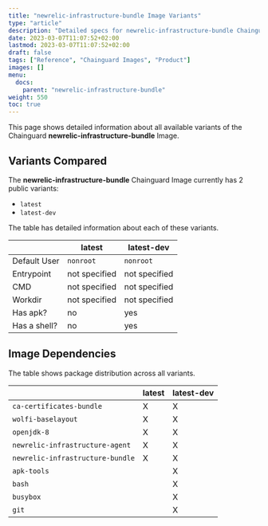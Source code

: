 ```yaml
---
title: "newrelic-infrastructure-bundle Image Variants"
type: "article"
description: "Detailed specs for newrelic-infrastructure-bundle Chainguard Image Variants"
date: 2023-03-07T11:07:52+02:00
lastmod: 2023-03-07T11:07:52+02:00
draft: false
tags: ["Reference", "Chainguard Images", "Product"]
images: []
menu:
  docs:
    parent: "newrelic-infrastructure-bundle"
weight: 550
toc: true
---
```


This page shows detailed information about all available variants of the Chainguard **newrelic-infrastructure-bundle** Image.

## Variants Compared
The **newrelic-infrastructure-bundle** Chainguard Image currently has 2 public variants: 

- `latest`
- `latest-dev`

The table has detailed information about each of these variants.

|              | latest        | latest-dev    |
|--------------|---------------|---------------|
| Default User | `nonroot`     | `nonroot`     |
| Entrypoint   | not specified | not specified |
| CMD          | not specified | not specified |
| Workdir      | not specified | not specified |
| Has apk?     | no            | yes           |
| Has a shell? | no            | yes           |

## Image Dependencies
The table shows package distribution across all variants.

|                                  | latest | latest-dev |
|----------------------------------|--------|------------|
| `ca-certificates-bundle`         | X      | X          |
| `wolfi-baselayout`               | X      | X          |
| `openjdk-8`                      | X      | X          |
| `newrelic-infrastructure-agent`  | X      | X          |
| `newrelic-infrastructure-bundle` | X      | X          |
| `apk-tools`                      |        | X          |
| `bash`                           |        | X          |
| `busybox`                        |        | X          |
| `git`                            |        | X          |

